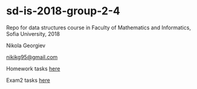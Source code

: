 # sd-is-2018-group-2-4

Repo for data structures course in Faculty of Mathematics and Informatics, Sofia University, 2018

Nikola Georgiev

nikikg95@gmail.com

Homework tasks [here](https://docs.google.com/document/d/1MNnEKERic4xylaV1fx91uihYWMBuxsArudL8sQfcZsg/edit?usp=sharing)

Exam2 tasks [here](https://docs.google.com/document/d/1x059GYJz_AVcNOZakGwnVtupDfM_KdBpdyE-rUfVGpU/edit?usp=sharing)